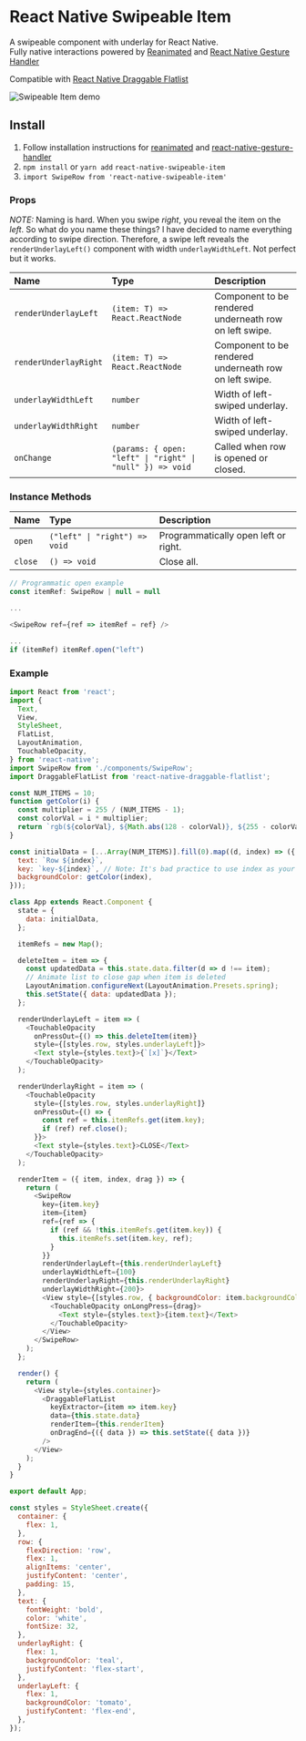 # React Native Swipeable Item

A swipeable component with underlay for React Native.<br />
Fully native interactions powered by [Reanimated](https://github.com/kmagiera/react-native-reanimated) and [React Native Gesture Handler](https://github.com/kmagiera/react-native-gesture-handler)

Compatible with [React Native Draggable Flatlist](https://github.com/computerjazz/react-native-draggable-flatlist)

![Swipeable Item demo](https://i.imgur.com/zc2IrRl.gif)

## Install
1. Follow installation instructions for [reanimated](https://github.com/kmagiera/react-native-reanimated) and [react-native-gesture-handler](https://github.com/kmagiera/react-native-gesture-handler)
2. `npm install` or `yarn add` `react-native-swipeable-item` 
3. `import SwipeRow from 'react-native-swipeable-item'`  

### Props

_NOTE:_ Naming is hard. When you swipe _right_, you reveal the item on the _left_. So what do you name these things? I have decided to name everything according to swipe direction. Therefore, a swipe left reveals the `renderUnderlayLeft()` component with width `underlayWidthLeft`. Not perfect but it works.

Name | Type | Description
:--- | :--- | :---
`renderUnderlayLeft` | `(item: T) => React.ReactNode` |  Component to be rendered underneath row on left swipe.
`renderUnderlayRight` | `(item: T) => React.ReactNode` |  Component to be rendered underneath row on left swipe.
`underlayWidthLeft` | `number` | Width of left-swiped underlay.
`underlayWidthRight` | `number` | Width of left-swiped underlay.
`onChange` | `(params: { open: "left" \| "right" \| "null" }) => void` |  Called when row is opened or closed.

### Instance Methods
Name | Type | Description
:--- | :--- | :---
`open` | `("left" \| "right") => void` |  Programmatically open left or right.
`close` | `() => void` | Close all.

```js
// Programmatic open example
const itemRef: SwipeRow | null = null

...

<SwipeRow ref={ref => itemRef = ref} />

...
if (itemRef) itemRef.open("left")
```

### Example
```javascript
import React from 'react';
import {
  Text,
  View,
  StyleSheet,
  FlatList,
  LayoutAnimation,
  TouchableOpacity,
} from 'react-native';
import SwipeRow from './components/SwipeRow';
import DraggableFlatList from 'react-native-draggable-flatlist';

const NUM_ITEMS = 10;
function getColor(i) {
  const multiplier = 255 / (NUM_ITEMS - 1);
  const colorVal = i * multiplier;
  return `rgb(${colorVal}, ${Math.abs(128 - colorVal)}, ${255 - colorVal})`;
}

const initialData = [...Array(NUM_ITEMS)].fill(0).map((d, index) => ({
  text: `Row ${index}`,
  key: `key-${index}`, // Note: It's bad practice to use index as your key. Don't do it in production!
  backgroundColor: getColor(index),
}));

class App extends React.Component {
  state = {
    data: initialData,
  };

  itemRefs = new Map();

  deleteItem = item => {
    const updatedData = this.state.data.filter(d => d !== item);
    // Animate list to close gap when item is deleted
    LayoutAnimation.configureNext(LayoutAnimation.Presets.spring);
    this.setState({ data: updatedData });
  };

  renderUnderlayLeft = item => (
    <TouchableOpacity
      onPressOut={() => this.deleteItem(item)}
      style={[styles.row, styles.underlayLeft]}>
      <Text style={styles.text}>{`[x]`}</Text>
    </TouchableOpacity>
  );

  renderUnderlayRight = item => (
    <TouchableOpacity
      style={[styles.row, styles.underlayRight]}
      onPressOut={() => {
        const ref = this.itemRefs.get(item.key);
        if (ref) ref.close();
      }}>
      <Text style={styles.text}>CLOSE</Text>
    </TouchableOpacity>
  );

  renderItem = ({ item, index, drag }) => {
    return (
      <SwipeRow
        key={item.key}
        item={item}
        ref={ref => {
          if (ref && !this.itemRefs.get(item.key)) {
            this.itemRefs.set(item.key, ref);
          }
        }}
        renderUnderlayLeft={this.renderUnderlayLeft}
        underlayWidthLeft={100}
        renderUnderlayRight={this.renderUnderlayRight}
        underlayWidthRight={200}>
        <View style={[styles.row, { backgroundColor: item.backgroundColor }]}>
          <TouchableOpacity onLongPress={drag}>
            <Text style={styles.text}>{item.text}</Text>
          </TouchableOpacity>
        </View>
      </SwipeRow>
    );
  };

  render() {
    return (
      <View style={styles.container}>
        <DraggableFlatList
          keyExtractor={item => item.key}
          data={this.state.data}
          renderItem={this.renderItem}
          onDragEnd={({ data }) => this.setState({ data })}
        />
      </View>
    );
  }
}

export default App;

const styles = StyleSheet.create({
  container: {
    flex: 1,
  },
  row: {
    flexDirection: 'row',
    flex: 1,
    alignItems: 'center',
    justifyContent: 'center',
    padding: 15,
  },
  text: {
    fontWeight: 'bold',
    color: 'white',
    fontSize: 32,
  },
  underlayRight: {
    flex: 1,
    backgroundColor: 'teal',
    justifyContent: 'flex-start',
  },
  underlayLeft: {
    flex: 1,
    backgroundColor: 'tomato',
    justifyContent: 'flex-end',
  },
});

```
